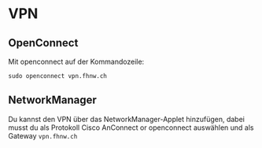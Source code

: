 # VPN

## OpenConnect

Mit openconnect auf der Kommandozeile:

```
sudo openconnect vpn.fhnw.ch
```

## NetworkManager

Du kannst den VPN über das NetworkManager-Applet hinzufügen, dabei musst du als Protokoll Cisco AnConnect or openconnect auswählen und als Gateway `vpn.fhnw.ch`
